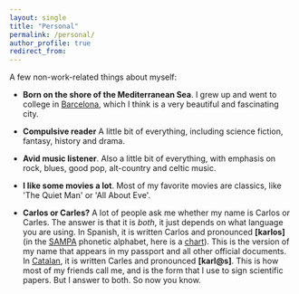 ```yaml
---
layout: single
title: "Personal"
permalink: /personal/
author_profile: true
redirect_from:
---
```

A few non-work-related things about myself:

* **Born on the shore of the Mediterranean Sea**. I grew up and went to college in 
<a href="http://en.wikipedia.org/wiki/Barcelona">Barcelona</a>, which I think is a very beautiful and fascinating city.

* **Compulsive reader** A little bit of everything, including science fiction, fantasy, history and drama. 
						
* **Avid music listener**. Also a little bit of everything, with emphasis on rock, blues, good pop, alt-country and celtic music.

* **I like some movies a lot**. Most of my favorite movies are classics, like 'The Quiet Man' or 'All About Eve'. 
				
* **Carlos or Carles?** A lot of people ask me whether my name is Carlos or Carles. The answer is that it is <i>both</i>, it just depends on what language you are using. In Spanish, it is written Carlos and pronounced <b>[karlos]</b> (in the <a href="http://en.wikipedia.org/wiki/SAMPA">SAMPA</a> phonetic alphabet, 
here is a <a href="http://en.wikipedia.org/wiki/SAMPA_chart">chart</a>). This is the version of my name that appears in my passport and all other official documents. 
In <a href="http://en.wikipedia.org/wiki/Catalan_language">Catalan</a>, it is written Carles and pronounced **[karl@s]**. This is how most of my friends call me, and is the form that I use to sign scientific papers. But I answer to both. So now you know.
